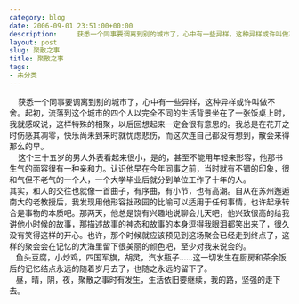 ```yaml
---
category: blog
date: 2006-09-01 23:51:00+00:00
description:     获悉一个同事要调离到别的城市了，心中有一些异样，这种异样或许叫做不舍。起
layout: post
slug: 聚散之事
title: 聚散之事
tags:
- 未分类
---
```


    获悉一个同事要调离到别的城市了，心中有一些异样，这种异样或许叫做不舍。起初，流落到这个城市的四个人以完全不同的生活背景坐在了一张饭桌上时，我就感叹说，这样特殊的相聚，以后回想起来一定会很有意思的。我总是在花开之时伤感其凋零，快乐尚未到来时就忧虑悲伤，而这次连自己都没有想到，散会来得那么的早。  
    这个三十五岁的男人外表看起来很小，是的，甚至不能用年轻来形容，他那书生气的面容很有一种亲和力。认识他早在今年同事之前，当时就有不错的印象，很和气但不老气的一个人，一个大学毕业后就分到单位工作了十年的人。  
其实，和人的交往也就像一首曲子，有序曲，有小节，也有高潮。自从在苏州邂逅南大的老教授后，我发现用他形容拙政园的比喻可以适用于任何事情，也许起承转合是事物的本质吧。那两天，他总是饶有兴趣地说聊会儿天吧，他兴致很高的给我讲他小时候的故事，那描述故事的神态和故事的本身逗得我眼泪都笑出来了，很久没有笑得这样的开心。也许，那个时候就应该预见到这场聚会已经走到终点了，这样的聚会会在记忆的大海里留下很美丽的颜色吧，至少对我来说会的。  
   鱼头豆腐，小炒鸡，四国军旗，胡灵，汽水瓶子……这一切发生在厨房和茶余饭后的记忆结点永远的随着岁月去了，也随之永远的留下了。  
   昼，晴，阴，夜，聚散之事时有发生，生活依旧要继续，我的路，坚强的走下去。  

